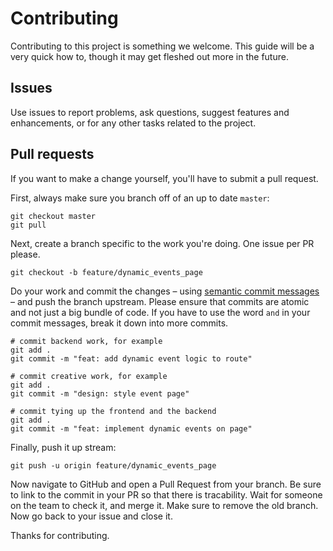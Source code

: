 # Contributing

Contributing to this project is something we welcome. This guide will be a very quick how to, though it may get fleshed out more in the future.

## Issues

Use issues to report problems, ask questions, suggest features and enhancements, or for any other tasks related to the project.

## Pull requests

If you want to make a change yourself, you'll have to submit a pull request.

First, always make sure you branch off of an up to date `master`:

    git checkout master
    git pull

Next, create a branch specific to the work you're doing. One issue per PR please.

    git checkout -b feature/dynamic_events_page

Do your work and commit the changes – using [semantic commit messages](http://www.adamkdean.co.uk/semantic-commit-messages) – and push the branch upstream. Please ensure that commits are atomic and not just a big bundle of code. If you have to use the word `and` in your commit messages, break it down into more commits.

    # commit backend work, for example
    git add .
    git commit -m "feat: add dynamic event logic to route"

    # commit creative work, for example
    git add .
    git commit -m "design: style event page"

    # commit tying up the frontend and the backend
    git add .
    git commit -m "feat: implement dynamic events on page"

  Finally, push it up stream:

    git push -u origin feature/dynamic_events_page

  Now navigate to GitHub and open a Pull Request from your branch. Be sure to link to the commit in your PR so that there is tracability. Wait for someone on the team to check it, and merge it. Make sure to remove the old branch. Now go back to your issue and close it.

  Thanks for contributing.
